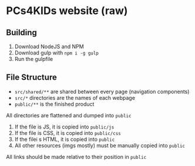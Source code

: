 # PCs4KIDs website (raw)
## Building
1. Download NodeJS and NPM
2. Download gulp with `npm i -g gulp`
3. Run the gulpfile
## File Structure
* `src/shared/**` are shared between every page (navigation components)
* `src/*` directories are the names of each webpage
* `public/**` is the finished product

All directories are flattened and dumped into `public`
1. If the file is JS, it is copied into `public/js`
2. If the file is CSS, it is copied into `public/css`
3. If the filei s HTML, it is copied into `public`
4. All other resources (imgs mostly) must be manually copied into `public`

All links should be made relative to their position in `public`